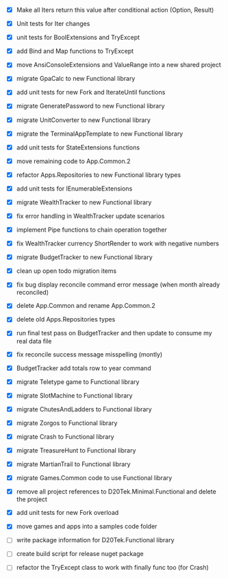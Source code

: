 - [x] Make all Iters return this value after conditional action (Option, Result) 
- [x] Unit tests for Iter changes
- [x] unit tests for BoolExtensions and TryExcept
- [x] add Bind and Map functions to TryExcept
- [x] move AnsiConsoleExtensions and ValueRange into a new shared project
- [x] migrate GpaCalc to new Functional library
- [x] add unit tests for new Fork and IterateUntil functions
- [x] migrate GeneratePassword to new Functional library
- [x] migrate UnitConverter to new Functional library
- [x] migrate the TerminalAppTemplate to new Functional library
- [x] add unit tests for StateExtensions functions
- [x] move remaining code to App.Common.2
- [x] refactor Apps.Repositories to new Functional library types
- [x] add unit tests for IEnumerableExtensions
- [x] migrate WealthTracker to new Functional library
- [x] fix error handling in WealthTracker update scenarios
- [x] implement Pipe functions to chain operation together
- [x] fix WealthTracker currency ShortRender to work with negative numbers
- [x] migrate BudgetTracker to new Functional library
- [x] clean up open todo migration items
- [x] fix bug display reconcile command error message (when month already reconciled)
- [x] delete App.Common and rename App.Common.2
- [x] delete old Apps.Repositories types
- [x] run final test pass on BudgetTracker and then update to consume my real data file
- [x] fix reconcile success message misspelling (montly)
- [x] BudgetTracker add totals row to year command
- [x] migrate Teletype game to Functional library
- [x] migrate SlotMachine to Functional library
- [x] migrate ChutesAndLadders to Functional library
- [x] migrate Zorgos to Functional library
- [x] migrate Crash to Functional library
- [x] migrate TreasureHunt to Functional library
- [x] migrate MartianTrail to Functional library
- [x] migrate Games.Common code to use Functional library
- [x] remove all project references to D20Tek.Minimal.Functional and delete the project
- [x] add unit tests for new Fork overload
- [x] move games and apps into a samples code folder
- [ ] write package information for D20Tek.Functional library 
- [ ] create build script for release nuget package
- [ ] refactor the TryExcept class to work with finally func too (for Crash)

